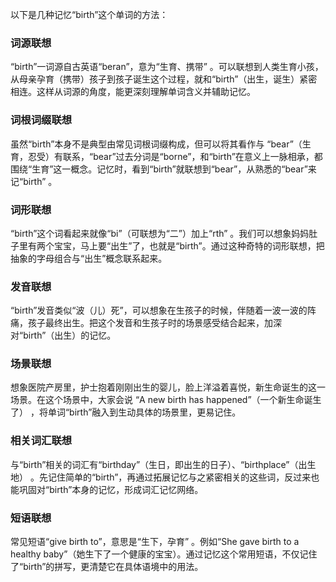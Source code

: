 以下是几种记忆“birth”这个单词的方法：

### 词源联想
“birth”一词源自古英语“beran”，意为“生育、携带” 。可以联想到人类生育小孩，从母亲孕育（携带）孩子到孩子诞生这个过程，就和“birth”（出生，诞生）紧密相连。这样从词源的角度，能更深刻理解单词含义并辅助记忆。

### 词根词缀联想
虽然“birth”本身不是典型由常见词根词缀构成，但可以将其看作与 “bear”（生育，忍受）有联系，“bear”过去分词是“borne”，和“birth”在意义上一脉相承，都围绕“生育”这一概念。记忆时，看到“birth”就联想到“bear”，从熟悉的“bear”来记“birth” 。

### 词形联想
“birth”这个词看起来就像“bi”（可联想为“二”）加上“rth” 。我们可以想象妈妈肚子里有两个宝宝，马上要“出生”了，也就是“birth”。通过这种奇特的词形联想，把抽象的字母组合与“出生”概念联系起来。 

### 发音联想
“birth”发音类似“波（儿）死”，可以想象在生孩子的时候，伴随着一波一波的阵痛，孩子最终出生。把这个发音和生孩子时的场景感受结合起来，加深对“birth”（出生）的记忆。 

### 场景联想
想象医院产房里，护士抱着刚刚出生的婴儿，脸上洋溢着喜悦，新生命诞生的这一场景。在这个场景中，大家会说 “A new birth has happened”（一个新生命诞生了） ，将单词“birth”融入到生动具体的场景里，更易记住。

### 相关词汇联想
与“birth”相关的词汇有“birthday”（生日，即出生的日子）、“birthplace”（出生地） 。先记住简单的“birth”，再通过拓展记忆与之紧密相关的这些词，反过来也能巩固对“birth”本身的记忆，形成词汇记忆网络。 

### 短语联想
常见短语“give birth to”，意思是“生下，孕育” 。例如“She gave birth to a healthy baby”（她生下了一个健康的宝宝）。通过记忆这个常用短语，不仅记住了“birth”的拼写，更清楚它在具体语境中的用法。 